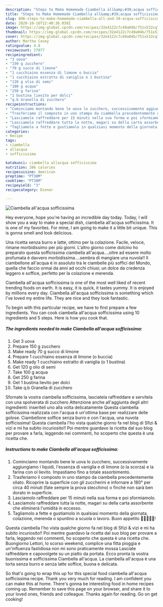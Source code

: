 ```yaml
---
description: "Steps to Make Homemade Ciambella all&amp;#39;acqua sofficissima"
title: "Steps to Make Homemade Ciambella all&amp;#39;acqua sofficissima"
slug: 896-steps-to-make-homemade-ciambella-all-and-39-acqua-sofficissima
date: 2020-10-16T12:40:36.039Z
image: https://img-global.cpcdn.com/recipes/32e4122c7c49a04b/751x532cq70/ciambella-allacqua-sofficissima-recipe-main-photo.jpg
thumbnail: https://img-global.cpcdn.com/recipes/32e4122c7c49a04b/751x532cq70/ciambella-allacqua-sofficissima-recipe-main-photo.jpg
cover: https://img-global.cpcdn.com/recipes/32e4122c7c49a04b/751x532cq70/ciambella-allacqua-sofficissima-recipe-main-photo.jpg
author: Martha Casey
ratingvalue: 4.8
reviewcount: 27077
recipeingredient:
- "3 uova"
- "150 g zucchero"
- "70 g succo di limone"
- "1 cucchiaino essenza di limone o buccia"
- "1 cucchiaino estratto di vaniglia o 1 bustina"
- "120 g olio di semi"
- "100 g acqua"
- "250 g farina"
- "1 bustina lievito per dolci"
- "q.b Granella di zucchero"
recipeinstructions:
- "Cominciamo montando bene le uova lo zucchero, successivamente aggiungiamo i liquidi, l&#39;essenza di vaniglia e di limone (o la scorza) e la farina con ol lievito. Impastiamo fino a totale assorbimento."
- "Trasferiamo il composto in uno stampo da ciambella precedentemente oliato. Ricoprire la superficie con gli zuccherini e infornare a 180° per circa 40 minuti (fate sempre la prova stecchino) o finché non sarà ben dorato in superficie."
- "Lasciamolo raffreddare per 15 minuti nella sua forma e poi sformiamolo."
- "Lasciamolo raffreddare tutta la notte, magari su della carta assorbente che eliminerà l&#39;umidità in eccesso."
- "Tagliamolo a fette e gustiamolo in qualsiasi momento della giornata, colazione, merenda o spuntino a scuola o lavoro. Buon appetito 🌻🌻🌻🌻🌻!"
categories:
- Recipe
tags:
- ciambella
- allacqua
- sofficissima

katakunci: ciambella allacqua sofficissima 
nutrition: 266 calories
recipecuisine: American
preptime: "PT30M"
cooktime: "PT38M"
recipeyield: "3"
recipecategory: Dinner

---
```



![Ciambella all&#39;acqua sofficissima](https://img-global.cpcdn.com/recipes/32e4122c7c49a04b/751x532cq70/ciambella-allacqua-sofficissima-recipe-main-photo.jpg)

Hey everyone, hope you're having an incredible day today. Today, I will show you a way to make a special dish, ciambella all&#39;acqua sofficissima. It is one of my favorites. For mine, I am going to make it a little bit unique. This is gonna smell and look delicious.

Una ricetta senza burro e latte, ottimo per la colazione. Facile, veloce, rimane morbidissimo per più giorni. L&#39;altro giorno come dolcino ho preparato questa sofficissima ciambella all&#39;acqua….oltre ad essere molto profumata è davvero morbidissima….sembra di mangiare una nuvola!! Il ciambellone all&#39;acqua è in assoluto tra le ciambelle più soffici del Mondo, quella che faccio ormai da anni ad occhi chiusi; un dolce da credenza leggero e soffice, perfetto per la colazione e merenda.

Ciambella all&#39;acqua sofficissima is one of the most well liked of recent trending foods on earth. It is easy, it is quick, it tastes yummy. It is enjoyed by millions every day. Ciambella all&#39;acqua sofficissima is something which I've loved my entire life. They are nice and they look fantastic.


To begin with this particular recipe, we have to first prepare a few ingredients. You can cook ciambella all&#39;acqua sofficissima using 10 ingredients and 5 steps. Here is how you cook that.

<!--inarticleads1-->

##### The ingredients needed to make Ciambella all&#39;acqua sofficissima:

1. Get 3 uova
1. Prepare 150 g zucchero
1. Make ready 70 g succo di limone
1. Prepare 1 cucchiaino essenza di limone (o buccia)
1. Make ready 1 cucchiaino estratto di vaniglia (o 1 bustina)
1. Get 120 g olio di semi
1. Take 100 g acqua
1. Get 250 g farina
1. Get 1 bustina lievito per dolci
1. Take q.b Granella di zucchero


Sfornate la vostra ciambella sofficissima, lasciatela raffreddare e servitela con una spolverata di zucchero Attenzione anche all&#39;aggiunta degli altri ingredienti: inseriteli uno alla volta delicatamente Questa ciambella sofficissima realizzata con l&#39;acqua è un&#39;ottima base per realizzare delle golose. Ciambellone soffice senza burro e con l&#39;acqua, una nuvola sofficissima! Questa ciambella l&#39;ho vista qualche giorno fa nel blog di Sfizi &amp; vizi e mi ha subito incuriosito!! Poi mentre guardavo la ricetta dal suo blog per provare a farla, leggendo nei commenti, ho scoperto che questa è una ricetta che. 

<!--inarticleads2-->

##### Instructions to make Ciambella all&#39;acqua sofficissima:

1. Cominciamo montando bene le uova lo zucchero, successivamente aggiungiamo i liquidi, l&#39;essenza di vaniglia e di limone (o la scorza) e la farina con ol lievito. Impastiamo fino a totale assorbimento.
1. Trasferiamo il composto in uno stampo da ciambella precedentemente oliato. Ricoprire la superficie con gli zuccherini e infornare a 180° per circa 40 minuti (fate sempre la prova stecchino) o finché non sarà ben dorato in superficie.
1. Lasciamolo raffreddare per 15 minuti nella sua forma e poi sformiamolo.
1. Lasciamolo raffreddare tutta la notte, magari su della carta assorbente che eliminerà l&#39;umidità in eccesso.
1. Tagliamolo a fette e gustiamolo in qualsiasi momento della giornata, colazione, merenda o spuntino a scuola o lavoro. Buon appetito 🌻🌻🌻🌻🌻!


Questa ciambella l&#39;ho vista qualche giorno fa nel blog di Sfizi &amp; vizi e mi ha subito incuriosito!! Poi mentre guardavo la ricetta dal suo blog per provare a farla, leggendo nei commenti, ho scoperto che questa è una ricetta che. Buongiorno Lettori, lo scorso weekend, complice una fitta pioggia e un&#39;influenza fastidiosa non mi sono praticamente mossa Lasciate raffreddare e capovolgete su un piatto da portata. Ecco pronta la vostra buonissima e sofficissima Ciambella all&#39;acqua. La ciambella all&#39;acqua è una torta senza burro e senza latte soffice, buona e delicata. 

So that's going to wrap this up for this special food ciambella all&#39;acqua sofficissima recipe. Thank you very much for reading. I am confident you can make this at home. There's gonna be interesting food in home recipes coming up. Remember to save this page on your browser, and share it to your loved ones, friends and colleague. Thanks again for reading. Go on get cooking!
